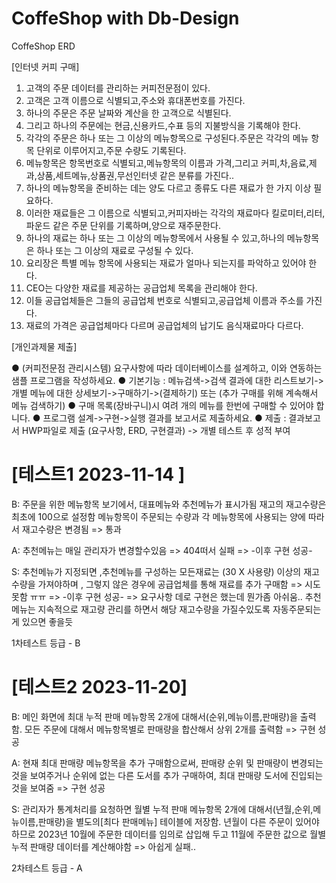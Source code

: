 # CoffeShop with Db-Design

CoffeShop ERD

[인터넷 커피 구매]

1. 고객의 주문 데이터를 관리하는 커피전문점이 있다.
2. 고객은 고객 이름으로 식별되고,주소와 휴대폰번호를 가진다.
3. 하나의 주문은 주문 날짜와 계산을 한 고객으로 식별된다.
4. 그리고 하나의 주문에는 현금,신용카드,수표 등의 지불방식을 기록해야 한다.
5. 각각의 주문은 하나 또는 그 이상의 메뉴항목으로 구성된다.주문은 각각의 메뉴 항목 단위로 이루어지고,주문 수량도 기록된다.
6. 메뉴항목은 항목번호로 식별되고,메뉴항목의 이름과 가격,그리고 커피,차,음료,제과,상품,세트메뉴,상품권,무선인터넷 같은 분류를 가진다..
7. 하나의 메뉴항목을 준비하는 데는 양도 다르고 종류도 다른 재료가 한 가지 이상 필요하다.
8. 이러한 재료들은 그 이름으로 식별되고,커피자바는 각각의 재료마다 킬로미터,리터,파운드 같은 주문 단위를 기록하며,양으로 재주문한다.
9. 하나의 재료는 하나 또는 그 이상의 메뉴항목에서 사용될 수 있고,하나의 메뉴항목은 하나 또는 그 이상의 재료로 구성될 수 있다.
10. 요리장은 특별 메뉴 항목에 사용되는 재료가 얼마나 되는지를 파악하고 있어야 한다.
11. CEO는 다양한 재료를 제공하는 공급업체 목록을 관리해야 한다.
12. 이들 공급업체들은 그들의 공급업체 번호로 식별되고,공급업체 이름과 주소를 가진다.
13. 재료의 가격은 공급업체마다 다르며 공급업체의 납기도 음식재료마다 다르다.

[개인과제물 제출]

● (커피전문점 관리시스템) 요구사항에 따라 데이터베이스를 설계하고, 이와 연동하는 샘플 프로그램을 작성하세요.
● 기본기능 : 메뉴검색->검색 결과에 대한 리스트보기->개별 메뉴에 대한 상세보기->구매하기->(결제하기) 또는 (추가 구매를 위해 계속해서 메뉴 검색하기)
● 구매 목록(장바구니)시 여려 개의 메뉴를 한번에 구매할 수 있어야 합니다.
● 프로그램 설계->구현->실행 결과를 보고서로 제출하세요.
● 제출 : 결과보고서 HWP파일로 제출 (요구사항, ERD, 구현결과) -> 개별 테스트 후 성적 부여

# [테스트1 2023-11-14 ]

B: 주문을 위한 메뉴항목 보기에서, 대표메뉴와 추천메뉴가 표시가됨
재고의 재고수량은 최초에 100으로 설정함
메뉴항목이 주문되는 수량과 각 메뉴항목에 사용되는 양에 따라서 재고수량은 변경됨
=> 통과

A: 추천메뉴는 매일 관리자가 변경할수있음
=> 404떠서 실패
=> -이후 구현 성공-

S: 추천메뉴가 지정되면 ,추천메뉴를 구성하는 모든재료는 (30 X 사용량) 이상의 재고수량을 가져야하며 , 그렇지 않은 경우에 공급업체를 통해 재료를 추가 구매함
=> 시도 못함 ㅠㅠ
=> -이후 구현 성공-
=> 요구사항 데로 구현은 했는데 뭔가좀 아쉬움.. 추천메뉴는 지속적으로 재고량 관리를 하면서 해당 재고수량을 가질수있도록 자동주문되는게 있으면 좋을듯

1차테스트 등급 - B

# [테스트2 2023-11-20]

B: 메인 화면에 최대 누적 판매 메뉴항목 2개에 대해서(순위,메뉴이름,판매량)을 출력함. 모든 주문에 대해서 메뉴항목별로 판매량을 합산해서 상위 2개를 출력함
=> 구현 성공

A: 현재 최대 판매량 메뉴항목을 추가 구매함으로써, 판매량 순위 및 판매량이 변경되는것을 보여주거나 순위에 없는 다른 도서를 추가 구매하여, 최대 판매량 도서에 진입되는것을 보여줌
=> 구현 성공

S: 관리자가 통계처리를 요청하면 월별 누적 판매 메뉴항목 2개에 대해서(년월,순위,메뉴이름,판매량)을 별도의[최다 판매메뉴] 테이블에 저장함. 년월이 다른 주문이 있어야 하므로 2023년 10월에 주문한 데이터를 임의로 삽입해 두고 11월에 주문한 값으로 월별 누적 판매량 데이터를 계산해야함
=> 아쉽게 실패..

2차테스트 등급 - A
